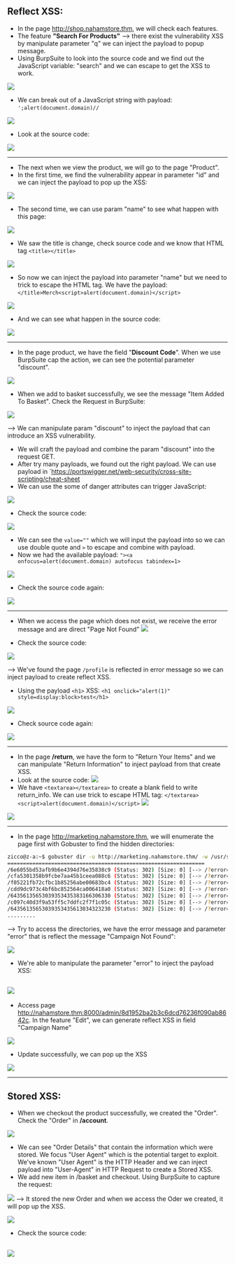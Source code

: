 ## Reflect XSS:
+ In the page http://shop.nahamstore.thm, we will check each features.
+ The feature **"Search For Products"** --> there exist the vulnerability XSS by manipulate parameter "q"  we can inject the payload to popup message.
+ Using BurpSuite to look into the source code and we find out the JavaScript variable: "search" and we can escape to get the XSS to work.

![](<Images/Pasted image 20250101164326.png>)

+ We can break out of a JavaScript string with payload: `';alert(document.domain)//`


![](<Images/Pasted image 20250101164633.png>)

+ Look at the source code:

![](<Images/Pasted image 20250110162002.png>)

------------------------------------------------------------------

+ The next when we view the product, we will go to the page "Product".
+ In the first time, we find the vulnerability appear in parameter "id" and we can inject the payload to pop up the XSS:

![](<Images/Pasted image 20250101221631.png>)

+ The second time, we can use param "name" to see what happen with this page:

![](<Images/Pasted image 20250101222358.png>)

+ We saw the title is change, check source code and we know that HTML tag `<title></title>` 

![](<Images/Pasted image 20250101222558.png>)

+ So now we can inject the payload into parameter "name" but we need to trick to escape the HTML tag. We have the payload:
`</title>Merch<script>alert(document.domain)</script>`

![](<Images/Pasted image 20250101222931.png>)

+ And we can see what happen in the source code:

![](<Images/Pasted image 20250101223012.png>)

------------------------------------------------------------------

+ In the page product, we have the field "**Discount Code**". When we use BurpSuite cap the action, we can see the potential parameter "discount".

![](<Images/Pasted image 20250113181807.png>)

+ When we add to basket successfully, we see the message "Item Added To Basket". Check the Request in BurpSuite:

![](<Images/Pasted image 20250113184648.png>)

--> We can manipulate param "discount" to inject the payload that can introduce an XSS vulnerability.

+ We will craft the payload and combine the param "discount" into the request GET.
+ After try many payloads, we found out the right payload. We can use payload in `https://portswigger.net/web-security/cross-site-scripting/cheat-sheet 
+ We can use the some of danger attributes can trigger JavaScript:

![](<Images/Pasted image 20250117214528.png>)

+ Check the source code:

![](<Images/Pasted image 20250113185723.png>)

+ We can see the `value=""` which we will input the payload into so we can use double quote and  `>`  to escape and combine with payload.
+ Now we had the available payload: `"><a onfocus=alert(document.domain) autofocus tabindex=1>` 

![](<Images/Pasted image 20250113190403.png>)

+ Check the source code again:

![](<Images/Pasted image 20250113190910.png>)

------------------------------------------------------------------

+ When we access the page which does not exist, we receive the error message and are direct "Page Not Found"
![](<Images/Pasted image 20250110175335.png>)

+ Check the source code:

![](<Images/Pasted image 20250110175455.png>)

--> We've found the page `/profile` is reflected in error message so we can inject payload to create reflect XSS.

+ Using the payload `<h1>` XSS:  `<h1 onclick="alert(1)" style=display:block>test</h1>`

![](<Images/Pasted image 20250110180051.png>)

+ Check source code again:

![](<Images/Pasted image 20250110180225.png>)

------------------------------------------------------------------

+ In the page **/return**, we have the form to "Return Your Items" and we can manipulate "Return Information" to inject payload from that create XSS.
+ Look at the source code:
![](<Images/Pasted image 20250102154945.png>)
+ We have  `<textarea></textarea>` to create a blank field to write return_info. We can use trick to escape HTML tag: `</textarea><script>alert(document.domain)</script>`
![](<Images/Pasted image 20250102155506.png>)

![](<Images/Pasted image 20250102155633.png>)

------------------------------------------------------------------

+ In the page http://marketing.nahamstore.thm, we will enumerate the page first with Gobuster to find the hidden directories:

```bash
zicco@z-a:~$ gobuster dir -u http://marketing.nahamstore.thm/ -w /usr/share/wordlists/dirbuster/directory-list-2.3-medium.txt -t64
===============================================================
/6e6055bd53afb9b6e4394d76e35838c9 (Status: 302) [Size: 0] [--> /?error=Campaign+Not+Found]
/cfa5301358b9fcbe7aa45b1ceea088c6 (Status: 302) [Size: 0] [--> /?error=Campaign+Not+Found]
/f05221fb72cfbc1b85256abe00683bc4 (Status: 302) [Size: 0] [--> /?error=Campaign+Not+Found]
/cdd9dc973c4bf6bc852564ca006418a0 (Status: 302) [Size: 0] [--> /?error=Campaign+Not+Found]
/64356135653039353435383166306330 (Status: 302) [Size: 0] [--> /?error=Campaign+Not+Found]
/c097c40d3f9a53ff5c7ddfc2f7f1c05c (Status: 302) [Size: 0] [--> /?error=Campaign+Not+Found]
/64356135653039353435613034323230 (Status: 302) [Size: 0] [--> /?error=Campaign+Not+Found]
.........
```

--> Try to access the directories, we have the error message and parameter "error" that is reflect the message "Campaign Not Found":

![](<Images/Pasted image 20250101213831.png>)

+ We're able to manipulate the parameter "error" to inject the payload XSS:

![](<Images/Pasted image 20250101214437.png>)
------------------------------------------------------------------
+ Access page http://nahamstore.thm:8000/admin/8d1952ba2b3c6dcd76236f090ab8642c. In the feature "Edit", we can generate reflect XSS in field "Campaign Name"

![](<Images/Pasted image 20250110180600.png>)

+ Update successfully, we can pop up the XSS

![](<Images/Pasted image 20250110180734.png>)

------------------------------------------------------------------

## Stored XSS:

+ When we checkout the product successfully, we created the "Order". Check the "Order" in **/account**.

![](<Images/Pasted image 20250113191549.png>)

+ We can see "Order Details" that contain the information which were stored. We focus "User Agent" which is the potential target to exploit. We've known "User Agent" is the HTTP Header and we can inject payload into "User-Agent" in HTTP Request to create a Stored XSS.
+ We add new item in /basket and checkout. Using BurpSuite to capture the request:

![](<Images/Pasted image 20250113192353.png>)
--> It stored the new Order and when we access the Oder we created, it will pop up the XSS.

![](<Images/Pasted image 20250113192543.png>)

+ Check the source code:

![](<Images/Pasted image 20250113192624.png>)
------------------------------------------------------------------